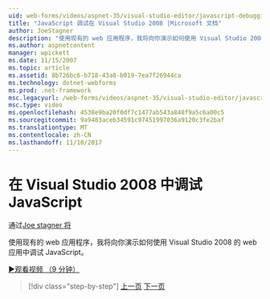 ```yaml
---
uid: web-forms/videos/aspnet-35/visual-studio-editor/javascript-debugging-in-visual-studio-2008
title: "JavaScript 调试在 Visual Studio 2008 |Microsoft 文档"
author: JoeStagner
description: "使用现有的 web 应用程序，我将向你演示如何使用 Visual Studio 2008 的 web 应用中调试 JavaScript。"
ms.author: aspnetcontent
manager: wpickett
ms.date: 11/15/2007
ms.topic: article
ms.assetid: 8b726bc6-b718-43a8-b019-7ea7f26944ca
ms.technology: dotnet-webforms
ms.prod: .net-framework
msc.legacyurl: /web-forms/videos/aspnet-35/visual-studio-editor/javascript-debugging-in-visual-studio-2008
msc.type: video
ms.openlocfilehash: 4538e9ba20f0df7c1477ab543a848f9a5c6a00c5
ms.sourcegitcommit: 9a9483aceb34591c97451997036a9120c3fe2baf
ms.translationtype: MT
ms.contentlocale: zh-CN
ms.lasthandoff: 11/10/2017
---
```

<a name="javascript-debugging-in-visual-studio-2008"></a>在 Visual Studio 2008 中调试 JavaScript
====================
通过[Joe stagner 将](https://github.com/JoeStagner)

使用现有的 web 应用程序，我将向你演示如何使用 Visual Studio 2008 的 web 应用中调试 JavaScript。

[&#9654;观看视频 （9 分钟）](https://channel9.msdn.com/Blogs/ASP-NET-Site-Videos/javascript-debugging-in-visual-studio-2008)

>[!div class="step-by-step"]
[上一页](javascript-intellisense-support-in-visual-studio-2008.md)
[下一页](multi-targeting-support-in-visual-studio-2008.md)
